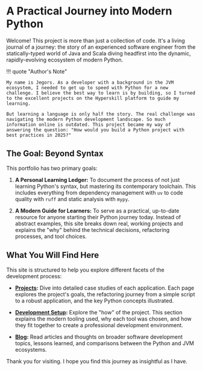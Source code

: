 # A Practical Journey into Modern Python

Welcome! This project is more than just a collection of code. It's a living journal of a journey: the story of an experienced software engineer from the statically-typed world of Java and Scala diving headfirst into the dynamic, rapidly-evolving ecosystem of modern Python.

!!! quote "Author's Note"
```
My name is Jegors. As a developer with a background in the JVM ecosystem, I needed to get up to speed with Python for a new challenge. I believe the best way to learn is by building, so I turned to the excellent projects on the Hyperskill platform to guide my learning.

But learning a language is only half the story. The real challenge was navigating the modern Python development landscape. So much information online is outdated. This project became my way of answering the question: "How would you build a Python project with best practices in 2025?"
```

## The Goal: Beyond Syntax

This portfolio has two primary goals:

1. **A Personal Learning Ledger:** To document the process of not just learning Python's syntax, but mastering its contemporary toolchain. This includes everything from dependency management with `uv` to code quality with `ruff` and static analysis with `mypy`.

2. **A Modern Guide for Learners:** To serve as a practical, up-to-date resource for anyone starting their Python journey today. Instead of abstract examples, this site breaks down real, working projects and explains the "why" behind the technical decisions, refactoring processes, and tool choices.


## What You Will Find Here

This site is structured to help you explore different facets of the development process:

- [**Projects**](./projects/)**:** Dive into detailed case studies of each application. Each page explores the project's goals, the refactoring journey from a simple script to a robust application, and the key Python concepts illustrated.

- [**Development Setup**](./development-setup/)**:** Explore the "how" of the project. This section explains the modern tooling used, why each tool was chosen, and how they fit together to create a professional development environment.

- [**Blog**](./blog/)**:** Read articles and thoughts on broader software development topics, lessons learned, and comparisons between the Python and JVM ecosystems.


Thank you for visiting. I hope you find this journey as insightful as I have.
